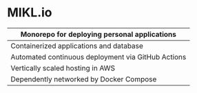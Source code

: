 # **MIKL.io**

<table>
<thead>
<tr>
  <th>Monorepo for deploying personal applications</th>
</tr>
</thead>
<tbody>
  <tr>
    <td valign="top">Containerized applications and database</td>
  </tr>
  <tr>
    <td valign="top">Automated continuous deployment via GitHub Actions</td>
  </tr>
  <tr>
    <td valign="top">Vertically scaled hosting in AWS</td>
  </tr>
  <tr>
    <td valign="top">Dependently networked by Docker Compose</td>
  </tr>
</tbody>
</table>
